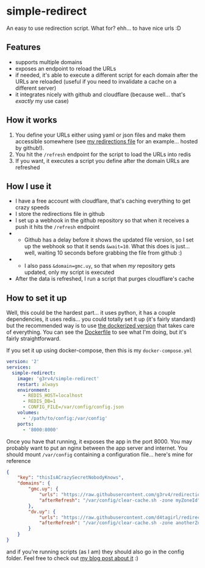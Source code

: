 # simple-redirect

An easy to use redirection script. What for? ehh... to have nice urls :D

## Features
* supports multiple domains
* exposes an endpoint to reload the URLs
* if needed, it's able to execute a different script for each domain after the URLs are reloaded (useful if you need to invalidate a cache on a different server)
* it integrates nicely with github and cloudflare (because well... that's *exactly* my use case)

## How it works
1. You define your URLs either using yaml or json files and make them accessible somewhere (see [my redirections file](https://raw.githubusercontent.com/g3rv4/redirections/master/urls.json) for an example... hosted by github!).
2. You hit the `/refresh` endpoint for the script to load the URLs into redis
3. If you want, it executes a script you define after the domain URLs are refreshed

## How I use it
* I have a free account with cloudflare, that's caching everything to get crazy speeds
* I store the redirections file in github
* I set up a webhook in the github repository so that when it receives a push it hits the `/refresh` endpoint
* * Github has a delay before it shows the updated file version, so I set up the webhook so that it sends `&wait=10`. What this does is just... well, waiting 10 seconds before grabbing the file from github :)
* * I also pass `&domain=gmc.uy`, so that when *my* repository gets updated, only my script is executed
* After the data is refreshed, I run a script that purges cloudflare's cache

## How to set it up
Well, this could be the hardest part... it uses python, it has a couple dependencies, it uses redis... you could totally set it up (it's fairly standard) but the recommended way is to use [the dockerized version](https://hub.docker.com/r/g3rv4/simple-redirect/) that takes care of everything. You can see the [Dockerfile](https://hub.docker.com/r/g3rv4/simple-redirect/~/dockerfile/) to see what I'm doing, but it's fairly straightforward.

If you set it up using docker-compose, then this is my `docker-compose.yml`

```yml
version: '2'
services:
  simple-redirect:
    image: 'g3rv4/simple-redirect'
    restart: always
    environment:
      - REDIS_HOST=localhost
      - REDIS_DB=1
      - CONFIG_FILE=/var/config/config.json
    volumes:
      - '/path/to/config:/var/config'
    ports:
      - '8000:8000'
```

Once you have that running, it exposes the app in the port 8000. You may probably want to put an nginx between the app server and internet. You should mount `/var/config` containing a configuration file... here's mine for reference

```json
{
    "key": "thisIsACrazySecretNobodyKnows",
    "domains": {
        "gmc.uy": {
            "urls": "https://raw.githubusercontent.com/g3rv4/redirections/master/urls.json",
            "afterRefresh": "/var/config/clear-cache.sh -zone myZoneId"
        },
        "dv.uy": {
            "urls": "https://raw.githubusercontent.com/d4tagirl/redirections/master/urls.yml",
            "afterRefresh": "/var/config/clear-cache.sh -zone anotherZoneId"
        }
    }
}
```

and if you're running scripts (as I am) they should also go in the config folder. Feel free to check out [my blog post about it](https://gmc.uy/nice-urls) :)